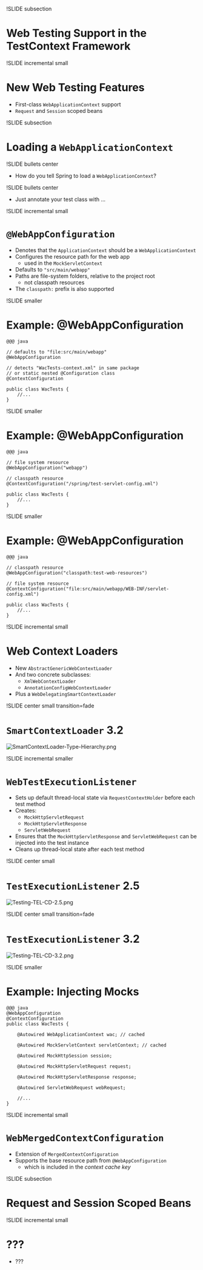 !SLIDE subsection
# Web Testing Support in the TestContext Framework

!SLIDE incremental small
# New Web Testing Features
* First-class `WebApplicationContext` support
* `Request` and `Session` scoped beans

!SLIDE subsection
# Loading a `WebApplicationContext`

!SLIDE bullets center
* How do you tell Spring to load a `WebApplicationContext`?

!SLIDE bullets center
* Just annotate your test class with ...

!SLIDE incremental small
# `@WebAppConfiguration`
* Denotes that the `ApplicationContext` should be a `WebApplicationContext`
* Configures the resource path for the web app
  * used in the `MockServletContext`
* Defaults to `"src/main/webapp"`
* Paths are file-system folders, relative to the project root
  * not classpath resources
* The `classpath:` prefix is also supported

!SLIDE smaller
# Example: @WebAppConfiguration
	@@@ java
	
	// defaults to "file:src/main/webapp"
	@WebAppConfiguration

	// detects "WacTests-context.xml" in same package
	// or static nested @Configuration class
	@ContextConfiguration
	
	public class WacTests {
		//...
	}

!SLIDE smaller
# Example: @WebAppConfiguration
	@@@ java
	
	// file system resource
	@WebAppConfiguration("webapp")
	
	// classpath resource
	@ContextConfiguration("/spring/test-servlet-config.xml")
	
	public class WacTests {
		//...
	}

!SLIDE smaller
# Example: @WebAppConfiguration
	@@@ java
	
	// classpath resource
	@WebAppConfiguration("classpath:test-web-resources")
	
	// file system resource
	@ContextConfiguration("file:src/main/webapp/WEB-INF/servlet-config.xml")
	
	public class WacTests {
		//...
	}

!SLIDE incremental small
# Web Context Loaders
* New `AbstractGenericWebContextLoader`
* And two concrete subclasses:
  * `XmlWebContextLoader`
  * `AnnotationConfigWebContextLoader`
* Plus a `WebDelegatingSmartContextLoader`

!SLIDE center small transition=fade
# `SmartContextLoader` 3.2
![SmartContextLoader-Type-Hierarchy.png](SmartContextLoader-Type-Hierarchy.png)

!SLIDE incremental smaller
# `WebTestExecutionListener`
* Sets up default thread-local state via `RequestContextHolder` before each test method
* Creates:
  * `MockHttpServletRequest`
  * `MockHttpServletResponse`
  * `ServletWebRequest`
* Ensures that the `MockHttpServletResponse` and `ServletWebRequest` can be injected into the test instance
* Cleans up thread-local state after each test method

!SLIDE center small
# `TestExecutionListener` 2.5
![Testing-TEL-CD-2.5.png](Testing-TEL-CD-2.5.png)

!SLIDE center small transition=fade
# `TestExecutionListener` 3.2
![Testing-TEL-CD-3.2.png](Testing-TEL-CD-3.2.png)

!SLIDE smaller
# Example: Injecting Mocks
	@@@ java
	@WebAppConfiguration
	@ContextConfiguration
	public class WacTests {
		
		@Autowired WebApplicationContext wac; // cached
		
		@Autowired MockServletContext servletContext; // cached
		
		@Autowired MockHttpSession session;
		
		@Autowired MockHttpServletRequest request;
		
		@Autowired MockHttpServletResponse response;
		
		@Autowired ServletWebRequest webRequest;
		
		//...
	}

!SLIDE incremental small
# `WebMergedContextConfiguration`
* Extension of `MergedContextConfiguration`
* Supports the base resource path from `@WebAppConfiguration`
  * which is included in the _context cache key_

!SLIDE subsection
# Request and Session Scoped Beans

!SLIDE incremental small
# ???
* ???

